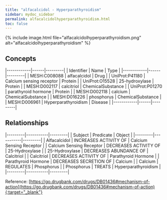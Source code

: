 ```yaml
---
title: "alfacalcidol - Hyperparathyroidism"
sidebar: mydoc_sidebar
permalink: alfacalcidolhyperparathyroidism.html
toc: false 
---
```


{% include image.html file="alfacalcidolhyperparathyroidism.png" alt="alfacalcidolhyperparathyroidism" %}

## Concepts

|------------|------|---------|
| Identifier | Name | Type    |
|------------|------|---------|
| MESH:C008088 | alfacalcidol | Drug |
| UniProt:P41180 | Calcium sensing receptor | Protein |
| UniProt:O15528 | 25-hydroxylase | Protein |
| MESH:D002117 | calcitriol | ChemicalSubstance |
| UniProt:P01270 | parathyroid hormone | Protein |
| MESH:D002118 | calcium | ChemicalSubstance |
| MESH:D016226 | phosphorus | ChemicalSubstance |
| MESH:D006961 | Hyperparathyroidism | Disease |
|------------|------|---------|

## Relationships

|---------|-----------|---------|
| Subject | Predicate | Object  |
|---------|-----------|---------|
| Alfacalcidol | INCREASES ACTIVITY OF | Calcium Sensing Receptor |
| Calcium Sensing Receptor | DECREASES ACTIVITY OF | 25-Hydroxylase |
| 25-Hydroxylase | DECREASES ABUNDANCE OF | Calcitriol |
| Calcitriol | DECREASES ACTIVITY OF | Parathyroid Hormone |
| Parathyroid Hormone | DECREASES SECRETION OF | Calcium |
| Calcium | REGULATES | Phosphorus |
| Phosphorus | TREATS | Hyperparathyroidism |
|---------|-----------|---------|

Reference: [https://go.drugbank.com/drugs/DB01436#mechanism-of-action](https://go.drugbank.com/drugs/DB01436#mechanism-of-action){:target="_blank"}